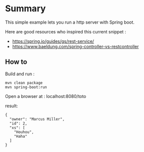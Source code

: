 # Summary

This simple example lets you run a http server with Spring boot.

Here are good resources who inspired this current snippet :

- https://spring.io/guides/gs/rest-service/
- https://www.baeldung.com/spring-controller-vs-restcontroller

## How to

Build and run :

```
mvn clean package
mvn spring-boot:run
```

Open a browser at : localhost:8080/toto

result:

```
{
  "owner": "Marcus Miller",
  "id": 2,
  "xs": [
    "Houhou",
    "Haha"
  ]
}
```
